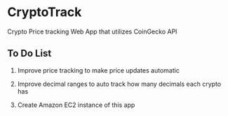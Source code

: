 # CryptoTrack
Crypto Price tracking Web App that utilizes CoinGecko API

## To Do List

1. Improve price tracking to make price updates automatic

2. Improve decimal ranges to auto track how many decimals each crypto has

3. Create Amazon EC2 instance of this app

